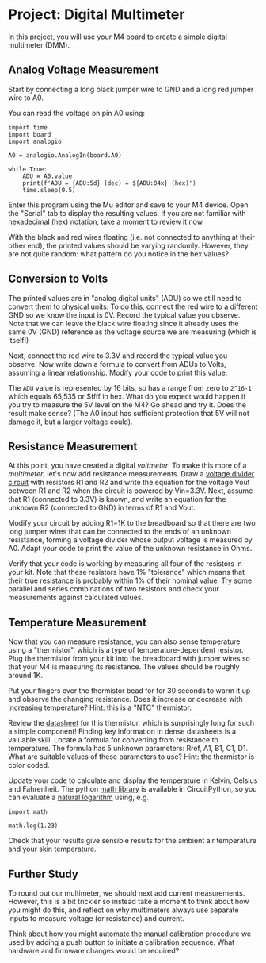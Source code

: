 # Project: Digital Multimeter

In this project, you will use your M4 board to create a simple digital multimeter (DMM).

## Analog Voltage Measurement

Start by connecting a long black jumper wire to GND and a long red jumper wire to A0.

You can read the voltage on pin A0 using:
```
import time
import board
import analogio

A0 = analogio.AnalogIn(board.A0)

while True:
    ADU = A0.value
    print(f'ADU = {ADU:5d} (dec) = ${ADU:04x} (hex)')
    time.sleep(0.5)
```
Enter this program using the Mu editor and save to your M4 device. Open the "Serial" tab to display the resulting values.  If you are not familiar with [hexadecimal (hex) notation](https://www.youtube.com/watch?v=4EJay-6Bioo), take a moment to review it now.

With the black and red wires floating (i.e. not connected to anything at their other end), the printed values should be varying randomly.  However, they are not quite random: what pattern do you notice in the hex values?

## Conversion to Volts

The printed values are in "analog digital units" (ADU) so we still need to convert them to physical units.
To do this, connect the red wire to a different GND so we know the input is 0V.  Record the typical value you observe.  Note that we can leave the black wire floating since it already uses the same 0V (GND) reference as
the voltage source we are measuring (which is itself!)

Next, connect the red wire to 3.3V and record the typical value you observe.  Now write down a formula to
convert from ADUs to Volts, assuming a linear relationship.  Modify your code to print this value.

The `ADU` value is represented by 16 bits, so has a range from zero to `2^16-1` which equals 65,535 or $ffff in hex.  What do you expect would happen if you try to measure the 5V level on the M4?  Go ahead and try it.  Does
the result make sense?  (The A0 input has sufficient protection that 5V will not damage it, but a larger voltage could).

## Resistance Measurement

At this point, you have created a digital *voltmeter*.  To make this more of a *multimeter*, let's now add
resistance measurements.  Draw a [voltage divider circuit](https://learn.sparkfun.com/tutorials/voltage-dividers) with resistors R1 and R2 and write the equation for the voltage Vout between R1 and R2 when the circuit is powered by Vin=3.3V.  Next, assume that R1 (connected to 3.3V) is known, and write an equation for the unknown R2 (connected to GND) in terms of R1 and Vout.

Modify your circuit by adding R1=1K to the breadboard so that there are two long jumper wires that can be connected to the ends of an unknown resistance, forming a voltage divider whose output voltage is measured by A0. Adapt your code to print the value of the unknown resistance in Ohms.

Verify that your code is working by measuring all four of the resistors in your kit. Note that these resistors
have 1% "tolerance" which means that their true resistance is probably within 1% of their nominal value. Try some
parallel and series combinations of two resistors and check your measurements against calculated values.

## Temperature Measurement

Now that you can measure resistance, you can also sense temperature using a "thermistor", which is a type of temperature-dependent resistor.  Plug the thermistor from your kit into the breadboard with jumper wires so that
your M4 is measuring its resistance.  The values should be roughly around 1K.

Put your fingers over the thermistor bead for for 30 seconds to warm it up and observe the changing resistance. Does it increase or decrease with increasing temperature?  Hint: this is a "NTC" thermistor.

Review the [datasheet](https://github.com/dkirkby/E4S/raw/main/datasheets/thermistor.pdf) for this thermistor, which is surprisingly long for such a simple component!  Finding key information in dense datasheets is a valuable skill.  Locate a formula for converting from resistance to temperature.  The formula has 5 unknown parameters: Rref, A1, B1, C1, D1.  What are suitable values of these parameters to use?  Hint: the thermistor
is color coded.

Update your code to calculate and display the temperature in Kelvin, Celsius and Fahrenheit.  The python
[math library](https://docs.python.org/3/library/math.html) is available in CircuitPython, so you can evaluate a [natural logarithm](https://docs.python.org/3/library/math.html#power-and-logarithmic-functions) using, e.g.
```
import math

math.log(1.23)
```
Check that your results give sensible results for the ambient air temperature and your skin temperature.

## Further Study

To round out our multimeter, we should next add current measurements.  However, this is a bit trickier so
instead take a moment to think about how you might do this, and reflect on why multimeters always use
separate inputs to measure voltage (or resistance) and current.

Think about how you might automate the manual calibration procedure we used by adding a push button to initiate a calibration sequence.  What hardware and firmware changes would be required?
